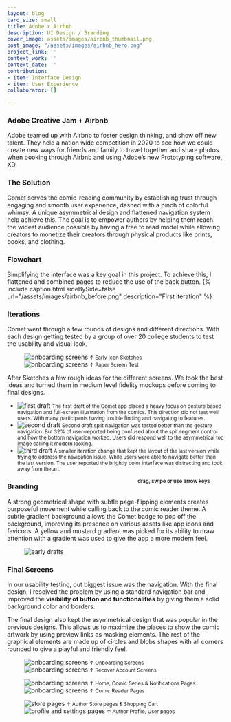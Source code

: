 ```yaml
---
layout: blog
card_size: small
title: Adobe x Airbnb
description: UI Design / Branding
cover_image: assets/images/airbnb_thumbnail.png
post_image: "/assets/images/airbnb_hero.png"
project_link: ''
context_work: ''
context_date: ''
contribution:
- item: Interface Design
- item: User Experience
collaborator: []

---
```

### Adobe Creative Jam + Airbnb

Adobe teamed up with Airbnb to foster design thinking, and show off new talent. They held a nation wide competition in 2020 to see how we could create new ways for friends and family to travel together and share photos when booking through Airbnb and using Adobe’s new Prototyping software, XD.

### The Solution

Comet serves the comic-reading community by establishing trust through engaging and smooth user experience, dashed with a pinch of colorful whimsy. A unique asymmetrical design and flattened navigation system help achieve this. The goal is to empower authors by helping them reach the widest audience possible by having a free to read model while allowing creators to monetize their creators through physical products like prints, books, and clothing.

### Flowchart

Simplifying the interface was a key goal in this project. To achieve this, I flattened and combined pages to reduce the use of the back button.
{% include caption.html sideBySide=false url="/assets/images/airbnb_before.png" description="First iteration" %}

### Iterations

Comet went through a few rounds of designs and different directions. With each design getting tested by a group of over 20 college students to test the usability and visual look.

<figure class="flexImages"> <div> <img src="/assets/images/bc_phone1.png" alt="onboarding screens"> <small>↑ Early Icon Sketches</small> </div> <div> <img src="/assets/images/bc_phone1.png" alt="onboarding screens"> <small>↑ Paper Screen Test</small> </div> </figure>

After Sketches a few rough ideas for the different screens. We took the best ideas and turned them in medium level fidelity mockups before coming to final designs.

<div class="glide spaceTop-xl"> <div class="glide__track" data-glide-el="track"> <ul class="glide__slides"> <li class="glide__slide"> <img src="/assets/images/bc_phone1.png" alt="first draft"> <small>The first draft of the Comet app placed a heavy focus on gesture based navigation and full-screen illustration from the comics. This direction did not test well users. With many participants having trouble finding and navigating to features.</small> </li> <li class="glide__slide"> <img src="/assets/images/bc_phone1.png" alt="second draft"> <small>Second draft split navigation was tested better than the gesture navigation. But 32% of user-reported being confused about the spit segment control and how the bottom navigation worked. Users did respond well to the asymmetrical top image calling it modern looking.</small> </li> <li class="glide__slide"> <img src="/assets/images/bc_phone1.png" alt="third draft"> <small>A smaller iteration change that kept the layout of the last version while trying to address the navigation issue. While users were able to navigate better than the last version. The user reported the brightly color interface was distracting and took away from the art.</small> </li> </ul> </div> <small style="text-align: right; color: var(--ink-6); font-weight: 600; float: right; margin-right: 2rem;">drag, swipe or use arrow keys</small> </div>

### Branding

A strong geometrical shape with subtle page-flipping elements creates purposeful movement while calling back to the comic reader theme. A subtle gradient background allows the Comet badge to pop off the background, improving its presence on various assets like app icons and favicons. A yellow and mustard gradient was picked for its ability to draw attention with a gradient was used to give the app a more modern feel.

<figure> <img src="/assets/images/airbnb_before.png" alt="early drafts"> </figure>

### Final Screens

In our usability testing, out biggest issue was the navigation. With the final design, I resolved the problem by using a standard navigation bar and improved the **visibility of button and functionalities** by giving them a solid background color and borders.

The final design also kept the asymmetrical design that was popular in the previous designs. This allows us to maximize the places to show the comic artwork by using preview links as masking elements. The rest of the graphical elements are made up of circles and blobs shapes with all corners rounded to give a playful and friendly feel.

<figure class="flexImages"> <div> <img src="/assets/images/bc_phone1.png" alt="onboarding screens"> <small>↑ Onboarding Screens</small> </div> <div> <img src="/assets/images/bc_phone1.png" alt="onboarding screens"> <small>↑ Recover Account Screens</small> </div> </figure> <figure class="flexImages"> <div> <img src="/assets/images/bc_phone1.png" alt="onboarding screens"> <small>↑ Home, Comic Series & Notifications Pages</small> </div> <div> <img src="/assets/images/bc_phone1.png" alt="onboarding screens"> <small>↑ Comic Reader Pages</small> </div> </figure>

<figure class="flexImages"> <div> <img src="/assets/images/bc_phone1.png" alt="store pages"> <small>↑ Author Store pages & Shopping Cart</small> </div> <div> <img src="/assets/images/bc_phone1.png" alt="profile and settings pages"> <small>↑ Author Profile, User pages</small> </div> </figure>

<!-- ### What we learned

After the release, we interviewed 30+ of our BlueStacks TV users from all over the world. Based on their feedback, most people found it easy to use and it helped newer streamers enter into the game streaming community. The following is a list of suggested improvements from our users:

Customize their stream to make it look more appealing to their viewers Notify streamers when they receive a new follower More detailed stream settings Adjust mic, game, and system volume Option to select which webcam and/or microphone to use

Comet is still in development -->